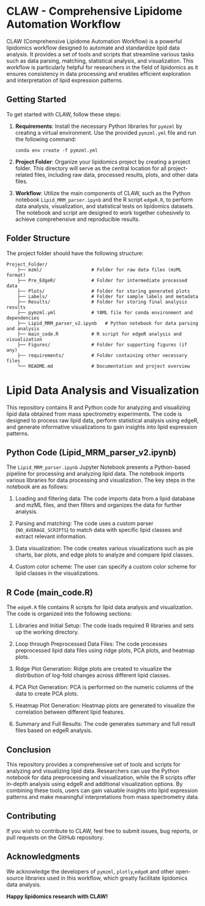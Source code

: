 # CLAW - Comprehensive Lipidome Automation Workflow

CLAW (Comprehensive Lipidome Automation Workflow) is a powerful lipidomics workflow designed to automate and standardize lipid data analysis. It provides a set of tools and scripts that streamline various tasks such as data parsing, matching, statistical analysis, and visualization. This workflow is particularly helpful for researchers in the field of lipidomics as it ensures consistency in data processing and enables efficient exploration and interpretation of lipid expression patterns.

## Getting Started

To get started with CLAW, follow these steps:

1. **Requirements**: Install the necessary Python libraries for `pymzml` by creating a virtual environment. Use the provided `pymzml.yml` file and run the following command:
    ```
    conda env create -f pymzml.yml
    ```

2. **Project Folder**: Organize your lipidomics project by creating a project folder. This directory will serve as the central location for all project-related files, including raw data, processed results, plots, and other data files.

3. **Workflow**: Utilize the main components of CLAW, such as the Python notebook `Lipid_MRM_parser.ipynb` and the R script `edgeR.R`, to perform data analysis, visualization, and statistical tests on lipidomics datasets. The notebook and script are designed to work together cohesively to achieve comprehensive and reproducible results.

## Folder Structure

The project folder should have the following structure:

```
Project_Folder/
    ├── mzml/                  # Folder for raw data files (mzML format)
    ├── Pre_EdgeR/             # Folder for intermediate processed data
    ├── Plots/                 # Folder for storing generated plots
    ├── Labels/                # Folder for sample labels and metadata
    ├── Results/               # Folder for storing final analysis results
    ├── pymzml.yml             # YAML file for conda environment and dependencies
    ├── Lipid_MRM_parser_v2.ipynb   # Python notebook for data parsing and analysis
    ├── main_code.R            # R script for edgeR analysis and visualization
    ├── Figures/               # Folder for supporting figures (if any)
    ├── requirements/          # Folder containing other necessary files
    └── README.md              # Documentation and project overview
```



# Lipid Data Analysis and Visualization

This repository contains R and Python code for analyzing and visualizing lipid data obtained from mass spectrometry experiments. The code is designed to process raw lipid data, perform statistical analysis using edgeR, and generate informative visualizations to gain insights into lipid expression patterns.

## Python Code (Lipid_MRM_parser_v2.ipynb)

The `Lipid_MRM_parser.ipynb` Jupyter Notebook presents a Python-based pipeline for processing and analyzing lipid data. The notebook imports various libraries for data processing and visualization. The key steps in the notebook are as follows:

1. Loading and filtering data: The code imports data from a lipid database and mzML files, and then filters and organizes the data for further analysis.

2. Parsing and matching: The code uses a custom parser (`NO_AVERAGE_SCRIPTS`) to match data with specific lipid classes and extract relevant information.

3. Data visualization: The code creates various visualizations such as pie charts, bar plots, and edge plots to analyze and compare lipid classes.

4. Custom color scheme: The user can specify a custom color scheme for lipid classes in the visualizations.

## R Code (main_code.R)

The `edgeR.R` file contains R scripts for lipid data analysis and visualization. The code is organized into the following sections:

1. Libraries and Initial Setup: The code loads required R libraries and sets up the working directory.

2. Loop through Preprocessed Data Files: The code processes preprocessed lipid data files using ridge plots, PCA plots, and heatmap plots.

3. Ridge Plot Generation: Ridge plots are created to visualize the distribution of log-fold changes across different lipid classes.

4. PCA Plot Generation: PCA is performed on the numeric columns of the data to create PCA plots.

5. Heatmap Plot Generation: Heatmap plots are generated to visualize the correlation between different lipid features.

6. Summary and Full Results: The code generates summary and full result files based on edgeR analysis.

## Conclusion

This repository provides a comprehensive set of tools and scripts for analyzing and visualizing lipid data. Researchers can use the Python notebook for data preprocessing and visualization, while the R scripts offer in-depth analysis using edgeR and additional visualization options. By combining these tools, users can gain valuable insights into lipid expression patterns and make meaningful interpretations from mass spectrometry data.


## Contributing

If you wish to contribute to CLAW, feel free to submit issues, bug reports, or pull requests on the GitHub repository.

## Acknowledgments

We acknowledge the developers of `pymzml`, `plotly`,`edgeR` and other open-source libraries used in this workflow, which greatly facilitate lipidomics data analysis.

**Happy lipidomics research with CLAW!**